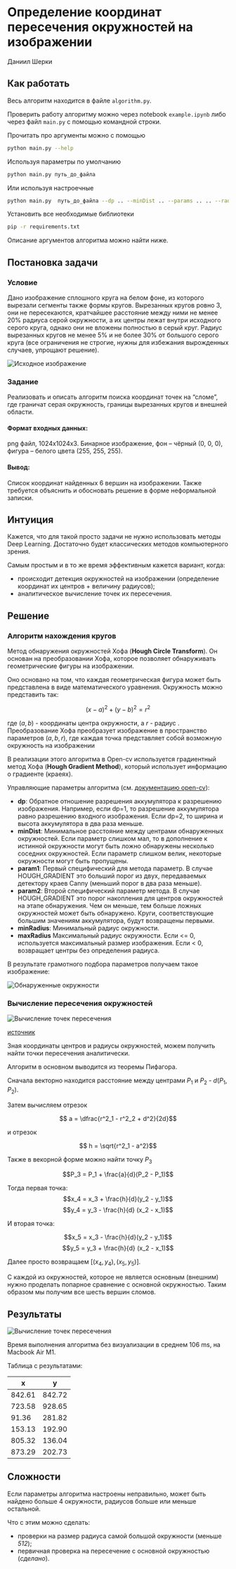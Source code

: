 # Определение координат пересечения окружностей на изображении

Даниил Шерки

## Как работать

Весь алгоритм находится в файле ```algorithm.py```.

Проверить работу алгоритму можно через notebook ```example.ipynb``` либо через файл ```main.py``` с помощью командной строки.

Прочитать про аргументы можно с помощью

```bash
python main.py --help
```
Используя параметры по умолчанию 

```bash
python main.py путь_до_файла
```

Или используя настроечные

```bash
python main.py  путь_до_файла --dp .. --minDist .. --params .. .. --radius_limits .. .. --visualize
```

Установить все необходимые библиотеки 

```bash
pip -r requirements.txt
```

Описание аргументов алгоритма можно найти ниже.

## Постановка задачи

### Условие

Дано изображение сплошного круга на белом фоне, из которого вырезали сегменты также формы кругов.
Вырезанных кругов ровно 3, они не пересекаются, кратчайшее расстояние между ними не менее 20% радиуса серой окружности, а их центры лежат внутри исходного серого круга, однако они не вложены полностью в серый круг.  Радиус вырезанных кругов не менее 5% и не более 30% от большого серого круга (все ограничения не строгие, нужны для избежания вырожденных случаев, упрощают решение).

![Исходное изображение](data/example.png)

### Задание

Реализовать и описать алгоритм поиска координат точек на “сломе”, где граничат серая окружность, границы вырезанных кругов и внешней области.

#### Формат входных данных: 
png файл, 1024х1024х3. Бинарное изображение, фон – чёрный (0, 0, 0), фигура – белого цвета (255, 255, 255). 

#### Вывод: 
Список координат найденных 6 вершин на изображении. 
Также требуется объяснить и обосновать решение в форме неформальной записки.

## Интуиция

Кажется, что для такой просто задачи не нужно использовать методы Deep Learning. Достаточно будет классических методов компьютерного зрения.

Самым простым и в то же время эффективным кажется вариант, когда:
 - происходит детекция окружностей на изображении (определение координат их центров + величину радиусов);
 - аналитическое вычисление точек их пересечения.

## Решение

### Алгоритм нахождения кругов

Метод обнаружения окружностей Хофа (**Hough Circle Transform**). Он основан на преобразовании Хофа, которое позволяет обнаруживать геометрические фигуры на изображении.

Оно основано на том, что каждая геометрическая фигура может быть представлена в виде математического уравнения. Окружность можно представить так:

$$ (x - a)^2 + (y - b)^2 = r^2 $$

где $(a, b)$ - координаты центра окружности, а $r$ - радиус
.
Преобразование Хофа преобразует изображение в пространство параметров $(a, b, r)$, где каждая точка представляет собой возможную окружность на изображении

В реализации этого алгоритма в Open-cv используется градиентный метод Хофа (**Hough Gradient Method**), который использует информацию о градиенте (краеях).

Управляющие параметры алгоритма (см. [документацию open-cv](https://docs.opencv.org/3.4/dd/d1a/group__imgproc__feature.html#ga47849c3be0d0406ad3ca45db65a25d2d)):

 - **dp**:	Обратное отношение разрешения аккумулятора к разрешению изображения. Например, если dp=1, то разрешение аккумулятора равно разрешению входного изображения. Если dp=2, то ширина и высота аккумулятора в два раза меньше.
- **minDist**: Минимальное расстояние между центрами обнаруженных окружностей. Если параметр слишком мал, то в дополнение к истинной окружности могут быть ложно обнаружены несколько соседних окружностей. Если параметр слишком велик, некоторые окружности могут быть пропущены.
- **param1**: Первый специфический для метода параметр. В случае HOUGH_GRADIENT это больший порог из двух, передаваемых детектору краев Canny (меньший порог в два раза меньше).
- **param2**: Второй специфический параметр метода. В случае HOUGH_GRADIENT это порог накопления для центров окружностей на этапе обнаружения. Чем он меньше, тем больше ложных окружностей может быть обнаружено. Круги, соответствующие большим значениям аккумулятора, будут возвращены первыми.
- **minRadius**: Минимальный радиус окружности.
- **maxRadius**	Максимальный радиус окружности. Если <= 0, используется максимальный размер изображения. Если < 0, возвращает центры без определения радиуса.

В результате грамотного подбора параметров получаем такое изображение:

![Обнаруженные окружности](img/circles.png)

### Вычисление пересечения окружностей

![Вычисление точек пересечения](img/calculation.png)

[источник](https://planetcalc.ru/8098/)

Зная координаты центров и радиусы окружностей, можем получить найти точки пересечения аналитически.

Алгоритм в основном выводится из теоремы Пифагора.

Сначала векторно находится расстояние между центрами $P_1$ и $P_2$ - $d(P_1, P_2)$.

Затем вычисляем отрезок

$$ a = \dfrac{r^2_1 - r^2_2 + d^2}{2d}$$

и отрезок 

$$ h = \sqrt{r^2_1 - a^2}$$

Также в векорной форме можно найти точку $P_3$

$$P_3 = P_1 + \frac{a}{d}(P_2 - P_1)$$

Тогда первая точка:
$$x_4 = x_3 + \frac{h}{d}(y_2 - y_1)$$
$$y_4 = y_3 - \frac{h}{d} (x_2 - x_1)$$

И вторая точка:

$$x_5 = x_3 - \frac{h}{d}(y_2 - y_1)$$
$$y_5 = y_3 + \frac{h}{d} (x_2 - x_1)$$

Далее просто возвращаем $[(x_4, y_4), (x_5, y_5)]$.

С каждой из окружностей, которое не является основным (внешним) нужно проделать попарное сравнение с основной окружностью. Таким образом мы получим все шесть вершин сломов.

## Результаты

![Вычисление точек пересечения](img/result.png)

Время выполнения алгоритма без визуализации в среднем 106 ms, на Macbook Air M1.


Таблица с результатами:

| **x** | **y** |
|----|----|
| 842.61 | 842.72 |
| 723.58| 928.65 |
| 91.36 | 281.82 |
| 153.13 | 192.90 |
| 805.32| 136.04 |
| 873.29 | 202.73 |

## Сложности

Если параметры алгоритма настроены неправильно, может быть найдено больше 4 окружности, радиусов больше или меньше остальной.

Что с этим можно сделать:

- проверки на размер радиуса самой большой окружности (меньше *512*);
- первичная проверка на пересечение с основной окружностью (*сделано*).